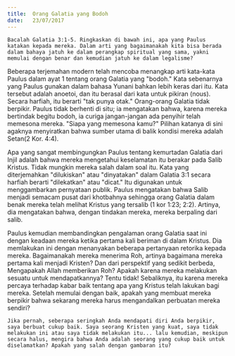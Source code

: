 ```yaml
---
title:  Orang Galatia yang Bodoh
date:   23/07/2017
---
```


`Bacalah Galatia 3:1-5. Ringkaskan di bawah ini, apa yang Paulus katakan kepada mereka. Dalam arti yang bagaimanakah kita bisa berada dalam bahaya jatuh ke dalam perangkap spiritual yang sama, yakni memulai dengan benar dan kemudian jatuh ke dalam legalisme?`

Beberapa terjemahan modern telah mencoba menangkap arti kata-kata Paulus dalam ayat 1 tentang orang Galatia yang "bodoh." Kata sebenarnya yang Paulus gunakan dalam bahasa Yunani bahkan lebih keras dari itu. Kata tersebut adalah anoetoi, dan itu berasal dari kata untuk pikiran (nous). Secara harfiah, itu berarti "tak punya otak." Orang-orang Galatia tidak berpikir. Paulus tidak berhenti di situ; ia mengatakan bahwa, karena mereka bertindak begitu bodoh, ia curiga jangan-jangan ada penyihir telah memesona mereka. "Siapa yang memesona kamu?" Pilihan katanya di sini agaknya menyiratkan bahwa sumber utama di balik kondisi mereka adalah Setan(2 Kor. 4:4).

Apa yang sangat membingungkan Paulus tentang kemurtadan Galatia dari Injil adalah bahwa mereka mengetahui keselamatan itu berakar pada Salib Kristus. Tidak mungkin mereka salah dalam soal itu. Kata yang diterjemahkan "dilukiskan" atau "dinyatakan" dalam Galatia 3:1 secara harfiah berarti "dilekatkan" atau "dicat." Itu digunakan untuk menggambarkan pernyataan publik. Paulus mengatakan bahwa Salib menjadi semacam pusat dari khotbahnya sehingga orang Galatia dalam benak mereka telah melihat Kristus yang tersalib (1 kor 1:23; 2:2). Artinya, dia mengatakan bahwa, dengan tindakan mereka, mereka berpaling dari salib.

Paulus kemudian membandingkan pengalaman orang Galatia saat ini dengan keadaan mereka ketika pertama kali beriman di dalam Kristus. Dia memlakukan ini dengan menanyakan beberapa pertanyaan retorika kepada mereka. Bagaimanakah mereka menerima Roh, artinya bagaimana mereka pertama kali menjadi Kristen? Dan dari perspektif yang sedikit berbeda, Mengapakah Allah memberikan Roh? Apakah karena mereka melakukan sesuatu untuk mendapatkannya? Tentu tidak! Sebaliknya, itu karena mereka percaya terhadap kabar baik tentang apa yang Kristus telah lakukan bagi mereka. Setelah memulai dengan baik, apakah yang membuat mereka berpikir bahwa sekarang mereka harus mengandalkan perbuatan mereka sendiri?

`Jika pernah, seberapa seringkah Anda mendapati diri Anda berpikir, saya berbuat cukup baik. Saya seorang Kristen yang kuat, saya tidak melakukan ini atau saya tidak melakukan itu... lalu kemudian, meskipun secara halus, mengira bahwa Anda adalah seorang yang cukup baik untuk diselamatkan? Apakah yang salah dengan gambaran itu?`

